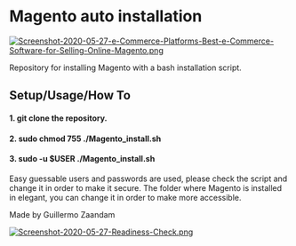 # Magento auto installation

[![Screenshot-2020-05-27-e-Commerce-Platforms-Best-e-Commerce-Software-for-Selling-Online-Magento.png](https://i.postimg.cc/XJkR2zyr/Screenshot-2020-05-27-e-Commerce-Platforms-Best-e-Commerce-Software-for-Selling-Online-Magento.png)](https://postimg.cc/47n2ywPG)


Repository for installing Magento with a bash installation script.

## Setup/Usage/How To

#### 1. git clone the repository.
#### 2. sudo chmod 755 ./Magento_install.sh
#### 3. sudo -u $USER ./Magento_install.sh

Easy guessable users and passwords are used, please check the script and change it in order to make it secure. The folder where Magento is installed in elegant, you can change it in order to make more accessible.

Made by Guillermo Zaandam

[![Screenshot-2020-05-27-Readiness-Check.png](https://i.postimg.cc/dtBfpYbm/Screenshot-2020-05-27-Readiness-Check.png)](https://postimg.cc/kB2wRkXB)
